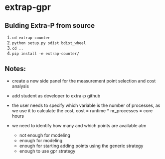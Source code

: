 # extrap-gpr

## Bulding Extra-P from source

1. `cd extrap-counter`
2. `python setup.py sdist bdist_wheel`
3. `cd ..`
4. `pip install -e extrap-counter/`

## Notes:

* create a new side panel for the measurement point selection and cost analysis

* add student as developer to extra-p github

* the user needs to specify which variable is the number of processes, as we use it to calculate the cost, cost = runtime * nr_processes = core hours

* we need to identify how many and which points are available atm
    * not enough for modeling
    * enough for modeling
    * enough for starting adding points using the generic strategy
    * enough to use gpr strategy